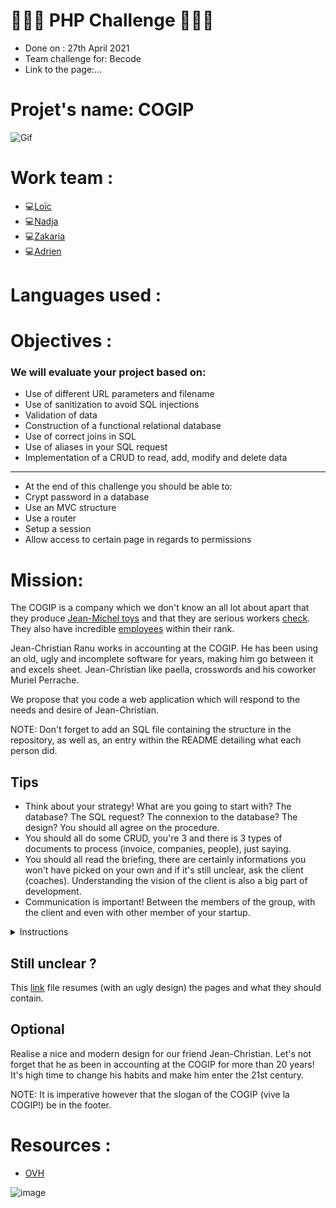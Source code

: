 # 🔑🔑🔑 PHP Challenge 🔑🔑🔑
 - Done on : 27th April 2021
 - Team challenge for: Becode
 - Link to the page:...
 
 # Projet's name: COGIP
 
![Gif](https://media.giphy.com/media/Y4ak9Ki2GZCbJxAnJD/giphy.gif)

# Work team :
* 💻<a href="https://github.com/HanLoi">Loïc</a>
* 💻<a href="https://github.com/Nadja-BeCode">Nadja</a>
* 💻<a href="https://github.com/ZakariaSelassi">Zakaria</a>
* 💻<a href="https://github.com/AdrienCallewaert">Adrien</a>

# Languages used : 

# Objectives :
### We will evaluate your project based on:
* Use of different URL parameters and filename
* Use of sanitization to avoid SQL injections
* Validation of data
* Construction of a functional relational database
* Use of correct joins in SQL
* Use of aliases in your SQL request
* Implementation of a CRUD to read, add, modify and delete data
******************************************************
* At the end of this challenge you should be able to:
* Crypt password in a database
* Use an MVC structure
* Use a router
* Setup a session
* Allow access to certain page in regards to permissions

# Mission:
The COGIP is a company which we don't know an all lot about apart that they produce <a href="https://www.dailymotion.com/video/x3a51">Jean-Michel toys</a> and that they are serious workers <a href ="https://www.dailymotion.com/video/x68i87">check</a>. They also have incredible <a href ="https://www.dailymotion.com/video/xabck6">employees</a> within their rank.

Jean-Christian Ranu works in accounting at the COGIP. He has been using an old, ugly and incomplete software for years, making him go between it and excels sheet. Jean-Christian like paella, crosswords and his coworker Muriel Perrache.

We propose that you code a web application which will respond to the needs and desire of Jean-Christian.

NOTE: Don't forget to add an SQL file containing the structure in the repository, as well as, an entry within the README detailing what each person did.

## Tips
* Think about your strategy! What are you going to start with? The database? The SQL request? The connexion to the database? The design? You should all agree on the procedure.
* You should all do some CRUD, you're 3 and there is 3 types of documents to process (invoice, companies, people), just saying.
* You should all read the briefing, there are certainly informations you won't have picked on your own and if it's still unclear, ask the client (coaches). Understanding the vision of the client is also a big part of development.
* Communication is important! Between the members of the group, with the client and even with other member of your startup.

<details close>

! ### <summary> Instructions </summary>

### Data needed by Jean-Christian 

#### Tables

Some information must be into the database an *it is not negotiable*: the data relating to people, companies and invoices. All this divided into four tables.

For the people, we will need:

- Their first name
- Their last name
- Their email
- For companies, we will need:

Name of the company
- Its country
- VAT number
- For invoices, we will need:

Number of the invoice
Date of the invoice
For the type of company:

The type (either client or provider)
NOTE: For clarity sake, a company of type client would buy something from the COGIP, we'll send them an invoice, while a provider company is one the COGIP buys stuff from (products or services).

#### Relations
The relations between the table would be as follow:

* Company --- type
* Company --- invoice
* People --- invoice
* People --- company

###  The application

#### Welcome page

### The welcome page should display:

- A welcome message for Jean-Christian Ranu (if logged in)
- The list of the last 5 invoices, ordered by date
- The list of the last 5 people encoded in the database
- The list of the last 5 companies encoded in the database
- A link to the providers page
- A link to the client page

### Companies page
This page will display a list of all companies in alphabetical order. The name of the company will be a link to a new page detailing the company, the content will be generated with the ID of the chosen company.

### Invoices page
This page will display a list of all the invoices from the most recent to the oldest. Each invoice number will be a link to a new page detailing the invoice, the content will be generated with the ID of the chosen invoice.

### Contacts page
This page will display a list of all the contacts in alphabetical order. Each contact name will be a link to a new page detailing the contact, the content will be generated with the ID of the chosen contact.

### Providers page
This page will display a list of all providers in alphabetical order. The name of the provider will be a link to a new page detailing the provider, the content will be generated with the ID of the chosen provider. (same detailing page as for companies)

### Clients page
This page will display a list of all the clients in alphabetical order. Each client name will be a link to a new page detailing the contact, the content will be generated with the ID of the chosen contact. (same detailing page as for contacts)

### Company details page
This page will display the following informations:

- Name of the company
- VAT number of the company
- List of invoices linked to the company
- List of contacts working for the company

### Invoice details page

This page will display the following informations:

- Number
- Date
- Company linked to the invoice
- Type of company linked the invoice (provider or client)
- Contact linked to the invoice

### Contact details page

This page will display the following informations:

- First and last name
- Email
- Name of the company where the person works
- The list of all invoices linked to that person

## Administration part for Ranu

### Informations

Make it so the parameter in the URL are not the same as the name of the PHP file.

For example: imagine a website with an URL to modify a recipe which would be recettes.com/?modifplat=17 but which would actually call a file named updaterecipe.php.

### What does Ranu need ?

Once you have done the consultation part of the accounting database for Jean-Christian, you will have to create an interface of administration from which he'll be able to input, modify and delete data.

He will need a dashboard in which he will have a direct access to the:

- Five last invoices (number invoice, date, company), by clicking the invoice number or the company, he will be able to edit them.
- Five last companies (company name, its type), by clicking the invoice the company name, he will be able to edit them.
- Five last contact (first and last name, email, company name), by clicking the contact name, the invoice number or the company name, he will be able to edit them.

On the same line as each element there should also be an bin icon to delete it.

With the help of button there should also be quick access to:

- New invoice
- New contact
- New company

There must also be a custom message on the welcome page depending if Muriel or Jean-christian is connected.

If the user *as god mode* access (by default: Jean-Christian as it, his password is his last name) he will also have access to a button to manage the users. This button will lead him to a dashboard showing the members (users who have an access to the application), their access right and the power to modify them.

If the user as moderator access (by default: Muriel, her password is her last name) he will have access to the admin dashboard, he can add invoices, companies and people but can't either modify or delete elements from the database. 

</details>

## Still unclear ?

This <a href="https://github.com/becodeorg/CRL-Woods-4.27/blob/main/LearningPath/03.The-Mountain/09.PHP/PHP-Challenge/cogip/mockup.md">link</a> file resumes (with an ugly design) the pages and what they should contain.

## Optional

Realise a nice and modern design for our friend Jean-Christian. Let's not forget that he as been in accounting at the COGIP for more than 20 years! It's high time to change his habits and make him enter the 21st century.

NOTE: It is imperative however that the slogan of the COGIP (vive la COGIP!) be in the footer.



# Resources : 
* <a href="https://www.ovh.com/be">OVH</a>


![image](/Images/cogipTable.jpg)
